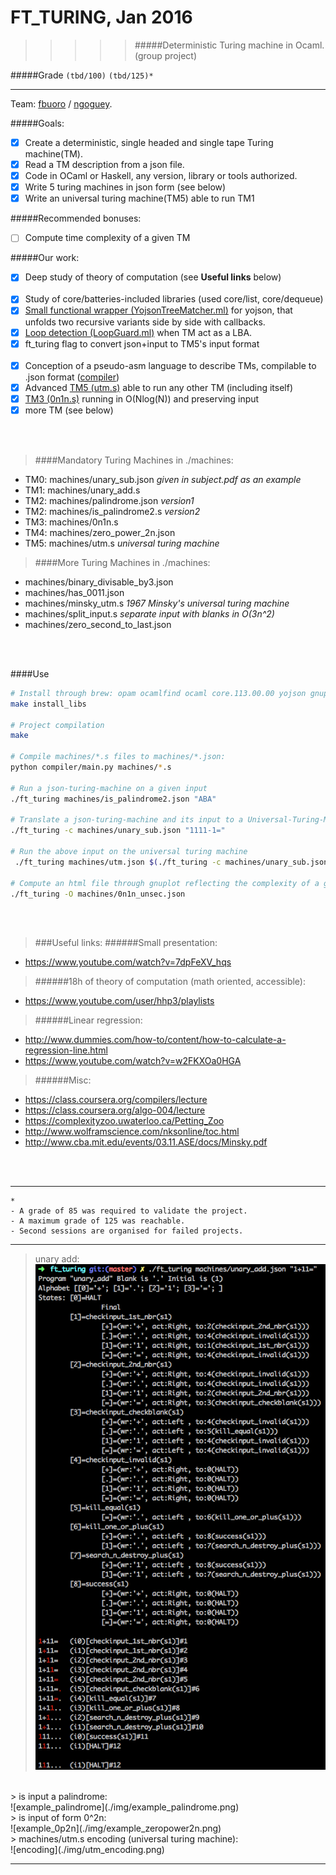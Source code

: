 # FT_TURING, Jan 2016
>>>>> #####Deterministic Turing machine in Ocaml. (group project)

#####Grade ``(tbd/100)`` ``(tbd/125)*``
--------  -----------------------

Team: [fbuoro]() / [ngoguey](https://github.com/Ngoguey42).
<BR>

#####Goals:
- [X] Create a deterministic, single headed and single tape Turing machine(TM).
- [X] Read a TM description from a json file.
- [X] Code in OCaml or Haskell, any version, library or tools authorized.
- [X] Write 5 turing machines in json form (see below)
- [X] Write an universal turing machine(TM5) able to run TM1

#####Recommended bonuses:
- [ ] Compute time complexity of a given TM

#####Our work:
- [X] Deep study of theory of computation (see **Useful links** below)
<BR><BR>
- [X] Study of core/batteries-included libraries (used core/list, core/dequeue)
- [X] [Small functional wrapper (YojsonTreeMatcher.ml)](srcs/YojsonTreeMatcher.ml?ts=4) for yojson, that unfolds two recursive variants side by side with callbacks.
- [X] [Loop detection (LoopGuard.ml)](srcs/LoopGuard.ml?ts=4) when TM act as a LBA.
- [X] ft_turing flag to convert json+input to TM5's input format
<BR><BR>
- [X] Conception of a pseudo-asm language to describe TMs, compilable to .json format ([compiler](./compiler/))
- [X] Advanced [TM5 (utm.s)](machines/utm.s?ts=4) able to run any other TM (including itself)
- [X] [TM3 (0n1n.s)](machines/0n1n.s?ts=4) running in O(Nlog(N)) and preserving input
- [X] more TM (see below)
<BR>
<BR>

> ####Mandatory Turing Machines in ./machines:
- TM0: machines/unary_sub.json  *given in subject.pdf as an example*
- TM1: machines/unary_add.s
- TM2: machines/palindrome.json	 *version1*
- TM2: machines/is_palindrome2.s  *version2*
- TM3: machines/0n1n.s
- TM4: machines/zero_power_2n.json
- TM5: machines/utm.s *universal turing machine*

> ####More Turing Machines in ./machines:
- machines/binary_divisable_by3.json
- machines/has_0011.json
- machines/minsky_utm.s	 *1967 Minsky's universal turing machine*
- machines/split_input.s  *separate input with blanks in O(3n^2)*
- machines/zero_second_to_last.json

<BR><BR>

####Use
```sh
# Install through brew: opam ocamlfind ocaml core.113.00.00 yojson gnuplot gnuplot-ocaml 
make install_libs

# Project compilation
make

# Compile machines/*.s files to machines/*.json:
python compiler/main.py machines/*.s

# Run a json-turing-machine on a given input
./ft_turing machines/is_palindrome2.json "ABA"

# Translate a json-turing-machine and its input to a Universal-Turing-Machine input
./ft_turing -c machines/unary_sub.json "1111-1="

# Run the above input on the universal turing machine
 ./ft_turing machines/utm.json $(./ft_turing -c machines/unary_sub.json "1111-1=")

# Compute an html file through gnuplot reflecting the complexity of a given json-turing-machine
./ft_turing -O machines/0n1n_unsec.json

```

<BR><BR>

>###Useful links:
######Small presentation:
- https://www.youtube.com/watch?v=7dpFeXV_hqs

>######18h of theory of computation (math oriented, accessible):
- https://www.youtube.com/user/hhp3/playlists

>######Linear regression:
- http://www.dummies.com/how-to/content/how-to-calculate-a-regression-line.html
- https://www.youtube.com/watch?v=w2FKXOa0HGA

>######Misc:
- https://class.coursera.org/compilers/lecture
- https://class.coursera.org/algo-004/lecture
- https://complexityzoo.uwaterloo.ca/Petting_Zoo
- http://www.wolframscience.com/nksonline/toc.html
- http://www.cba.mit.edu/events/03.11.ASE/docs/Minsky.pdf

<BR><BR>

---

```
*
- A grade of 85 was required to validate the project.
- A maximum grade of 125 was reachable.
- Second sessions are organised for failed projects.
```

---

> unary add:<BR>
![example_add](./img/example_add.png)

<BR>
> is input a palindrome:<BR>
![example_palindrome](./img/example_palindrome.png)

<BR>
> is input of form 0^2n:<BR>
![example_0p2n](./img/example_zeropower2n.png)

<BR>
> machines/utm.s encoding (universal turing machine):<BR>
![encoding](./img/utm_encoding.png)


---
